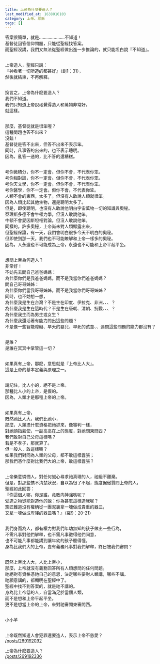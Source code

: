 ```yaml
---
title: 上帝為什麼要造人？
last_modified_at: 1638016103
category: 上帝、耶穌
tags: []
---
```


<p>答案很簡單，就是…………………不知道！<br>
基督徒回答信仰問題，只能從聖經找答案。<br>
而聖經沒講，我們又無法從聖經做出進一步推論的，就只能坦白說『不知道』。</p>

<p><br>
上帝造人，聖經只說：<br>
『神看著一切所造的都甚好』（創1：31），<br>
然後就結束，不再解釋。</p>

<p><br>
換言之，上帝為什麼要造人？<br>
我們不知道。<br>
我們只知道上帝說祂覺得造人和萬物非常好。<br>
就這樣。</p>

<p><br>
那麼，基督徒就是很笨喔？<br>
這種問題也答不出來？<br>
沒錯！<br>
基督徒是答不出來，但答不出來不表示笨。<br>
同時，凡事答的出來的，也不表示聰明。<br>
因為，亂答一通的，比不答的還糟糕。</p>

<p><br>
考你微積分，你不一定會。但你不會，不代表你笨。<br>
考你相對論，你不一定會。但你不會，不代表你笨。<br>
考你天文學，你不一定會。但你不會，不代表你笨。<br>
考你醫學，你不一定會。但你不會，不代表你笨。<br>
人類不會的東西，太多了。但沒有人敢說人類就很笨。<br>
因為人類比起其他生物，還是聰明太多了。<br>
但是，即使聰明，也沒有人敢說他明白宇宙萬物一切的知識與奧秘。<br>
亞理斯多德不會牛頓力學，但沒人敢說他笨。<br>
牛頓不會愛因斯坦相對論，但沒人敢說他笨。<br>
同樣的，許多奧秘，上帝尚未對人類顯露出來，<br>
但聖經保證，有一天，我們會明白很多今天不明白的奧秘。<br>
但即使到那一天，我們也不可能瞭解和上帝一樣多的奧秘。<br>
因為，人永遠也不可能成為上帝，永遠也不可能和上帝平起平坐。</p>

<p><br>
想問上帝為何造人？<br>
非常好！<br>
不妨先去問自己爸爸媽媽：<br>
為什麼你們是我爸爸媽媽，而不是我當你們爸爸媽媽？<br>
問自己哥哥姊姊：<br>
為什麼你們當我哥哥姊姊，而不是我當你們哥哥姊姊？<br>
同時，也不妨想一想，<br>
為什麼我是生在台灣？不是生在印度、伊拉克、非洲、、、？<br>
為什麼我是生在這時代？不是生在唐朝、清朝、抗戰、、、？<br>
為什麼我生而為男生或女生？<br>
為什麼我還活著有能力問出這些問題？<br>
不是像一些智能障礙、早夭的嬰兒、早死的孩童、、連問這些問題的能力都沒有？</p>

<p><br>
是誰？<br>
是誰在冥冥中掌管這一切？</p>

<p><br>
如果真有上帝，那麼，意思就是『上帝比人大』。<br>
這是上帝的基本定義與原理之一。</p>

<p><br>
請記住，比人小的，絕不是上帝。<br>
那種比人小的上帝，是假的。<br>
因為，人類才是那種上帝的上帝。</p>

<p><br>
如果真有上帝，<br>
既然祂比人大，我們比祂小，<br>
那麼，人類憑什麼資格把祂抓來，像審判一樣，<br>
對祂頤指氣使，一副高高在上的態度，對祂問東問西？<br>
我們敢對自己父母這樣嗎？<br>
若是不孝子，那就算了。<br>
但一般人，敢這樣嗎？<br>
如果我們對同為人類的父母，都不敢這樣囂張；<br>
那我們憑什麼對比我們大的上帝，敢這樣囂張？</p>

<p><br>
上帝樂意憐憫人，對任何誠心尋求祂真理的人，祂絕不離棄。<br>
但是，對那些搞不清楚狀況，自以為很了不起，態度倨傲質問上帝的人，<br>
聖經如此回答：<br>
『你這個人哪，你是誰，竟敢向神強嘴呢？<br>
受造之物豈能對造他的說：你為甚麼這樣造我呢？<br>
窯匠難道沒有權柄從一團泥裏拿一塊做成貴重的器皿，<br>
又拿一塊做成卑賤的器皿嗎？』（羅9：20-21）</p>

<p><br>
我們身而為人，都有權力對我們年幼無知的孩子做出一些行為，<br>
不需凡事對他們解釋，也不需凡事徵得他們同意，<br>
也不可能凡事都能講到讓年幼的孩子聽得懂。<br>
身為比我們大的上帝，豈有義務凡事對我們解釋，終日被我們審問？</p>

<p><br>
既然上帝比人大，人比上帝小，<br>
那麼，上帝就沒有義務回答所有人類想問的任何問題。<br>
祂絕對有資格憑祂自己的意思，決定哪些要對人類講，哪些不講。<br>
祂願意講的，都顯明在聖經中了。<br>
聖經中找不到答案的，就是祂不講的。<br>
身為比上帝低的人，自當滿足於當個人類，<br>
而不是想和上帝平起平坐，<br>
更不是想當上帝的上帝，來對祂審問東審問西。</p>

<p><br>
小小羊<br>
&nbsp;</p>

<p>上帝既然知道人會犯罪還要造人，表示上帝不慈愛？<br>
<a href="/posts/269192092" target="_blank">/posts/269192092</a></p>

<p>上帝為什麼要造人？<br>
<a href="/posts/269192336" target="_blank">/posts/269192336</a></p>

